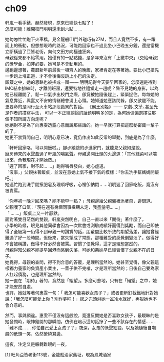 # ch09

軒嵐一看手錶，赫然發現，原來已經快七點了！  
怎麼可能！離開校門明明還未到六點… …

她匆匆忙忙跑下火車橋，見金龍船\[1\]門外碰巧有27M，而且人竟然不多，有一躍而上的衝動，但想想現時的路況，可能跑回家也不過比坐小巴晚五分鐘，還是當機立斷橫過了亞皆老街，向何文田方向極速狂奔。  
母親從來都不給零用。她僅有的一點點錢，是多年來沒有「上繳中央」（交給母親）的獎學金，如非必要，她可是不會動用的。  
邊跑邊想著，農暦新年前最後一頓齊人的晚飯，家裡肯定在等著她。要比小巴搶先一步跑上培正道，才不會後悔沒跳上小巴的決定。  
顛簸之中，她的思路也被搖成一團 — — 明明記得今天要早回家的，怎麼還是待到IMC結束排練時，才離開班房，還要特地往禮堂走一趟呢？瞥不見她的身影，以為她已經離開了，鬆一口氣步出校門之際，卻竟被她隨後趕上，緊緊捉住。每每她的氣息靠近，興奮又不安的情緒總會湧上心頭。她知道她應該閃躲，卻又欲罷不能。  
更要命的是同行至火車站那段詭異的對話。 《霸王別姬》 — — 京劇､文革､甚至光是作者的描寫手法， 可以一本正經談論的話題明明多的是，為何她偏偏選擇往那個不知所謂方向走呢？  
她絕對不是為了向惠雯透露心意而說那些話的。她一早就打算把這麼秘密藏一輩子的了。  
她更不禁質問自己，明明心意已決，竟仍作出如此反常的舉動，到底是為了什麼。

「軒軒回家咯，可以開飯啦。」腳步踉蹌的步進家門，就聽見父親如是說。  
廚房傳來的水聲蓋過了軒嵐的喘氣聲。母親邊開灶頭的火邊道：「其他餸菜可以端出來，魚我現在才開始蒸。」  
「遲了回家，對不起… …」跑得嘴唇發白，她心虛道。  
「沒事，」父親抹著飯桌，並沒在意她上氣不接下氣的模樣：「你去洗手幫媽媽開飯吧。」  
她連忙跑到洗手間擦肥皂及理順呼吸，心裡卻納悶﹣﹣明明遲了回家吃飯，竟沒有被責罵。

「你年初一晚才回來嗎？能不能早一點？」母親邊給父親盤裡添著菜，邊問道。  
父親嘆了口氣：「現在還有幾個同事檔期未定，我盡量吧… …」  
「 … …」飯桌上又一片靜默。  
面對著雙目茫然的雙親，軒嵐突然明白，自己一直以來「期待」著什麼了。  
小學的時候，眼見其他同學會因為一次默書或測驗成績好而得到獎勵，而自己即使得了全級第一仍得不到母親一句讚賞的話，朋輩間比較所致的期望落差，讓她曾經難過了好一段時間。但後來，當失望成了常態，那種難受的感覺倒變淡了。做得好不會被稱讚，做得不好必然會被罵。習慣了便覺得，這才是理想當然的。  
母親得知父親不能提早回港而感到失落，可她和弟妹早已經習慣了父親不在的日子。  
她覺得，母親的查問，得不到合意的答覆，是理所當然的。她甚至覺得，像父親這樣獨力養家的負資產小業主，一輩子供不完樓，才是理所當然的；日後自己要為家人扛起債務，也是理所當然的。  
她一直在「期待」著的，竟然是「絕望」。多麼可悲地，只有在「絕望」之中，她才能安然自處。  
也許，她就等著何惠雯一句：「 我怎可能喜歡女孩子？」或者更斬釘截鐵地針對她說：「我怎麼可能愛上你？別作夢吧！」總之兜頭淋她一盆冷水就好，再狠她也不會介意的。  
  
然而，事與願違。惠雯不僅沒有這般說，竟還反問她是否喜歡女孩子，最瞹眛的是她發問時，眼神錯開的那瞬間，彷佛在暗示這句話摻了一些不該存在的情感… …  
「難不成… … 你怕自己愛上女孩子？」夜深，女孩的低聲細語，以及她隨後自嘲般的低頭一笑，依然縈繞耳邊。  
  
這夜，注定又是輾轉難眠的一夜。

\[1\] 旺角亞皆老街113號，金龍船酒家舊址，現為鳳城酒家


